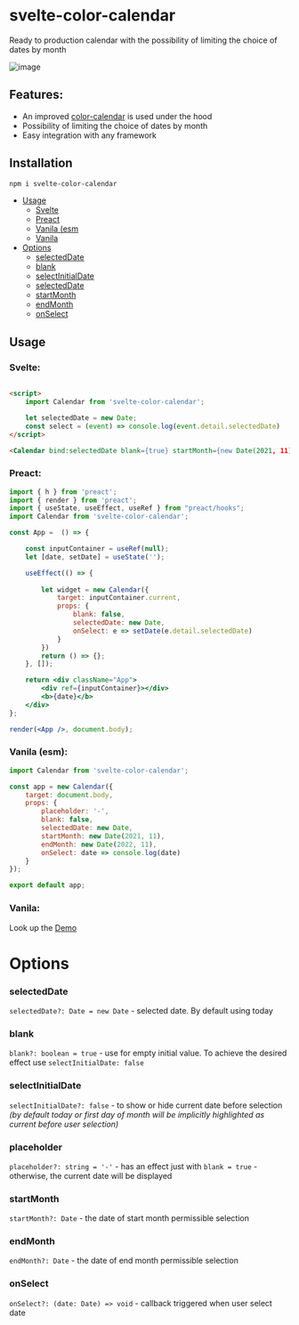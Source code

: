 # svelte-color-calendar

Ready to production calendar with the possibility of limiting the choice of dates by month

![image](https://user-images.githubusercontent.com/40761960/193658651-e4c5aa5b-6b91-4c79-be45-0a93d2712b38.png)


## Features:

- An improved [color-calendar](https://github.com/PawanKolhe/color-calendar) is used under the hood 
- Possibility of limiting the choice of dates by month
- Easy integration with any framework

## Installation

```sh
npm i svelte-color-calendar
```

- [Usage](#usage)
    - [Svelte](https://github.com/Sanshain/svelte-color-calendar/edit/master/README.md#svelte)
    - [Preact](https://github.com/Sanshain/svelte-color-calendar/edit/master/README.md#preact)
    - [Vanila (esm](https://github.com/Sanshain/svelte-color-calendar/edit/master/README.md#vanila-esm)
    - [Vanila](https://github.com/Sanshain/svelte-color-calendar/edit/master/README.md#vanila)
- [Options](#options)
    - [selectedDate](#selecteddate)
    - [blank](#blank)
    - [selectInitialDate](#selectinitialdate)
    - [selectedDate](#placeholder)
    - [startMonth](#startmonth)
    - [endMonth](#endmonth)
    - [onSelect](#onselect)

## Usage

### Svelte:

```html

<script>
    import Calendar from 'svelte-color-calendar';

    let selectedDate = new Date;
    const select = (event) => console.log(event.detail.selectedDate)
</script>

<Calendar bind:selectedDate blank={true} startMonth={new Date(2021, 11)} endMonth={new Date(2022, 11)} on:select={select} />
```

### Preact:

```jsx
import { h } from 'preact';
import { render } from 'preact';
import { useState, useEffect, useRef } from "preact/hooks";
import Calendar from 'svelte-color-calendar';

const App =  () => {

    const inputContainer = useRef(null);
    let [date, setDate] = useState('');

    useEffect(() => {
                                       
        let widget = new Calendar({
            target: inputContainer.current,
            props: {
                blank: false,
                selectedDate: new Date,        
                onSelect: e => setDate(e.detail.selectedDate)
            }
        })        
        return () => {};
    }, []);    

    return <div className="App">        
        <div ref={inputContainer}></div>
        <b>{date}</b>        
    </div>
};

render(<App />, document.body);
```

### Vanila (esm):

```js
import Calendar from 'svelte-color-calendar';

const app = new Calendar({
    target: document.body,
    props: {
        placeholder: '-',
        blank: false,
        selectedDate: new Date,        
        startMonth: new Date(2021, 11),
        endMonth: new Date(2022, 11),
        onSelect: date => console.log(date)
    }
});

export default app;
```

### Vanila:

Look up the [Demo](https://coding-style.ru/code_reviews/296/edit)


# Options

### selectedDate

`selectedDate?: Date = new Date` - selected date. By default using today

### blank

`blank?: boolean = true` - use for empty initial value. To achieve the desired effect use `selectInitialDate: false`

### selectInitialDate

`selectInitialDate?: false` - to show or hide current date before selection *(by default today or first day of month will be implicitly highlighted as current before user selection)*

### placeholder

`placeholder?: string = '-'` - has an effect just with `blank = true` - otherwise, the current date will be displayed

### startMonth

`startMonth?: Date` - the date of start month permissible selection

### endMonth

`endMonth?: Date` - the date of end month permissible selection

### onSelect

`onSelect?: (date: Date) => void` - callback triggered when user select date




